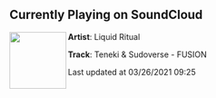 ## Currently Playing on SoundCloud

[<img align="left" width="100" src="https://i1.sndcdn.com/artworks-oKqmNc19rrOBWX2c-UI8AsA-t500x500.jpg">](https://soundcloud.com/liquidritual/teneki-sudoverse-fusion)

**Artist**: Liquid Ritual 

**Track**: Teneki & Sudoverse - FUSION

Last updated at 03/26/2021 09:25
